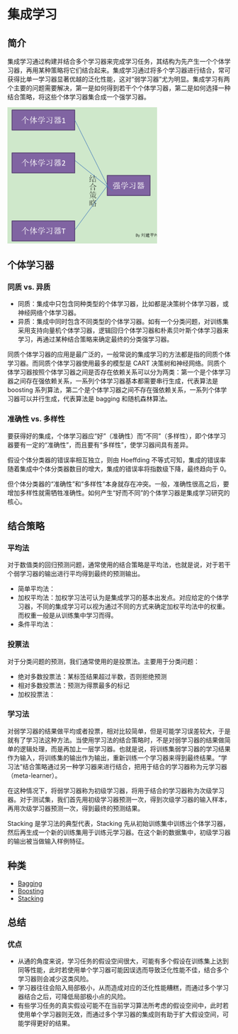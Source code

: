 # 集成学习

## 简介

集成学习通过构建并结合多个学习器来完成学习任务，其结构为先产生一个个体学习器，再用某种策略将它们结合起来。集成学习通过将多个学习器进行结合，常可获得比单一学习器显著优越的泛化性能，这对“弱学习器”尤为明显。集成学习有两个主要的问题需要解决，第一是如何得到若干个个体学习器，第二是如何选择一种结合策略，将这些个体学习器集合成一个强学习器。

<img src="figures/image-20210516215054752.png" alt="image-20210516215054752" style="zoom:33%;" />

## 个体学习器

### 同质 vs. 异质

- 同质：集成中只包含同种类型的个体学习器，比如都是决策树个体学习器，或神经网络个体学习器。
- 异质：集成中同时包含不同类型的个体学习器。如有一个分类问题，对训练集采用支持向量机个体学习器，逻辑回归个体学习器和朴素贝叶斯个体学习器来学习，再通过某种结合策略来确定最终的分类强学习器。

同质个体学习器的应用是最广泛的，一般常说的集成学习的方法都是指的同质个体学习器。而同质个体学习器使用最多的模型是 CART 决策树和神经网络。同质个体学习器按照个体学习器之间是否存在依赖关系可以分为两类：第一个是个体学习器之间存在强依赖关系，一系列个体学习器基本都需要串行生成，代表算法是 boosting 系列算法，第二个是个体学习器之间不存在强依赖关系，一系列个体学习器可以并行生成，代表算法是 bagging 和随机森林算法。

### 准确性 vs. 多样性

要获得好的集成，个体学习器应“好”（准确性）而“不同”（多样性），即个体学习器要有一定的“准确性”，而且要有“多样性”，使学习器间具有差异。

假设个体分类器的错误率相互独立，则由 Hoeffding 不等式可知，集成的错误率随着集成中个体分类器数目的增大，集成的错误率将指数级下降，最终趋向于 0。

但个体分类器的“准确性”和“多样性”本身就存在冲突。一般，准确性很高之后，要增加多样性就需牺牲准确性。如何产生“好而不同”的个体学习器是集成学习研究的核心。

## 结合策略

### 平均法

对于数值类的回归预测问题，通常使用的结合策略是平均法，也就是说，对于若干个弱学习器的输出进行平均得到最终的预测输出。

- 简单平均法：
- 加权平均法：加权学习法可认为是集成学习的基本出发点。对应给定的个体学习器，不同的集成学习可以视为通过不同的方式来确定加权平均法中的权重。而权重一般是从训练集中学习而得。
- 条件平均法：

### 投票法

对于分类问题的预测，我们通常使用的是投票法。主要用于分类问题：

- 绝对多数投票法：某标签结果超过半数，否则拒绝预测
- 相对多数投票法：预测为得票最多的标记
- 加权投票法：

### 学习法

对弱学习器的结果做平均或者投票，相对比较简单，但是可能学习误差较大，于是就有了学习法这种方法。当使用学习法的结合策略时，不是对弱学习器的结果做简单的逻辑处理，而是再加上一层学习器。也就是说，将训练集弱学习器的学习结果作为输入，将训练集的输出作为输出，重新训练一个学习器来得到最终结果。“学习法”结合策略通过另一种学习器来进行结合，把用于结合的学习器称为元学习器（meta-learner）。

在这种情况下，将弱学习器称为初级学习器，将用于结合的学习器称为次级学习器。对于测试集，我们首先用初级学习器预测一次，得到次级学习器的输入样本，再用次级学习器预测一次，得到最终的预测结果。

Stacking 是学习法的典型代表，Stacking 先从初始训练集中训练出个体学习器，然后再生成一个新的训练集用于训练元学习器。在这个新的数据集中，初级学习器的输出被当做输入样例特征。

## 种类

- [Bagging](10_bagging/README.md)
- [Boosting](20_boosting/README.md)
- [Stacking](30_stacking/README.md)

## 总结

### 优点

- 从通的角度来说，学习任务的假设空间很大，可能有多个假设在训练集上达到同等性能，此时若使用单个学习器可能因误选而导致泛化性能不佳，结合多个学习器则会减少这类风险。
- 学习器往往会陷入局部极小，从而造成对应的泛化性能糟糕，而通过多个学习器结合之后，可降低局部极小点的风险。
- 有些学习任务的真实假设可能不在当前学习算法所考虑的假设空间中，此时若使用单个学习器则无效，而通过多个学习器的集成则有助于扩大假设空间，可能学得更好的结果。